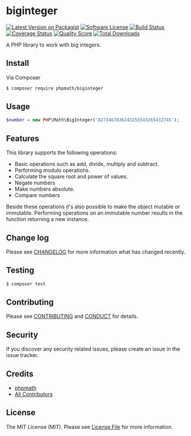 # biginteger

[![Latest Version on Packagist][ico-version]][link-packagist]
[![Software License][ico-license]](LICENSE.md)
[![Build Status][ico-travis]][link-travis]
[![Coverage Status][ico-scrutinizer]][link-scrutinizer]
[![Quality Score][ico-code-quality]][link-code-quality]
[![Total Downloads][ico-downloads]][link-downloads]

A PHP library to work with big integers.

## Install

Via Composer

``` bash
$ composer require phpmath/biginteger
```

## Usage

``` php
$number = new PHP\Math\BigInteger('8273467836243255543265432745');
```
## Features

This library supports the following operations:

* Basic operations such as add, divide, multiply and subtract.
* Performing modulo operations.
* Calculate the square root and power of values.
* Negate numbers
* Make numbers absolute.
* Compare numbers

Beside these operations it's also possible to make the object mutable or immutable. Performing operations on an
immutable number results in the function returning a new instance.


## Change log

Please see [CHANGELOG](CHANGELOG.md) for more information what has changed recently.

## Testing

``` bash
$ composer test
```

## Contributing

Please see [CONTRIBUTING](CONTRIBUTING.md) and [CONDUCT](CONDUCT.md) for details.

## Security

If you discover any security related issues, please create an issue in the issue tracker.

## Credits

- [phpmath][link-author]
- [All Contributors][link-contributors]

## License

The MIT License (MIT). Please see [License File](LICENSE.md) for more information.

[ico-version]: https://img.shields.io/packagist/v/phpmath/biginteger.svg?style=flat-square
[ico-license]: https://img.shields.io/badge/license-MIT-brightgreen.svg?style=flat-square
[ico-travis]: https://img.shields.io/travis/phpmath/biginteger/master.svg?style=flat-square
[ico-scrutinizer]: https://img.shields.io/scrutinizer/coverage/g/phpmath/biginteger.svg?style=flat-square
[ico-code-quality]: https://img.shields.io/scrutinizer/g/phpmath/biginteger.svg?style=flat-square
[ico-downloads]: https://img.shields.io/packagist/dt/phpmath/biginteger.svg?style=flat-square

[link-packagist]: https://packagist.org/packages/phpmath/biginteger
[link-travis]: https://travis-ci.org/phpmath/biginteger
[link-scrutinizer]: https://scrutinizer-ci.com/g/phpmath/biginteger/code-structure
[link-code-quality]: https://scrutinizer-ci.com/g/phpmath/biginteger
[link-downloads]: https://packagist.org/packages/phpmath/biginteger
[link-author]: https://github.com/phpmath
[link-contributors]: ../../contributors

